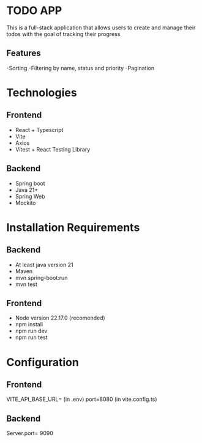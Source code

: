 # TODO APP

This is a full-stack application that allows users to create and manage their todos with the goal of tracking their progress

## Features

-Sorting
-Filtering by name, status and priority
-Pagination



# Technologies

## Frontend
- React + Typescript
- Vite
- Axios
- Vitest + React Testing Library

## Backend
- Spring boot
- Java 21+
- Spring Web
- Mockito



# Installation Requirements


## Backend
- At least java version 21
- Maven
- mvn spring-boot:run
- mvn test

## Frontend
- Node version 22.17.0 (recomended)
- npm install
- npm run dev
- npm run test


# Configuration

## Frontend
VITE_API_BASE_URL= (in .env)
port=8080 (in vite.config.ts)

## Backend
Server.port= 9090